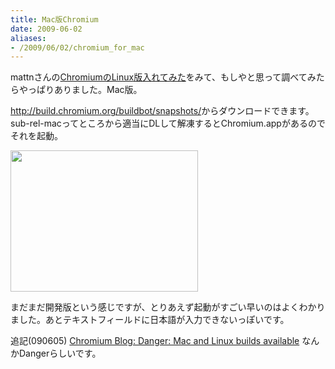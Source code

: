 ```yaml
---
title: Mac版Chromium
date: 2009-06-02
aliases:
- /2009/06/02/chromium_for_mac
---
```

mattnさんの<a href="http://mattn.kaoriya.net/software/linux/20090601225017.htm">ChromiumのLinux版入れてみた</a>をみて、もしやと思って調べてみたらやっぱりありました。Mac版。

<a href="http://build.chromium.org/buildbot/snapshots/">http://build.chromium.org/buildbot/snapshots/</a>からダウンロードできます。sub-rel-macってところから適当にDLして解凍するとChromium.appがあるのでそれを起動。

<a href="http://ukstudio.jp/wp-content/uploads/2009/06/mac-chromium.jpg"><img src="http://ukstudio.jp/wp-content/uploads/2009/06/mac-chromium.jpg" alt="" title="mac-chromium" width="300" height="226" class="alignnone size-medium wp-image-350" /></a>

まだまだ開発版という感じですが、とりあえず起動がすごい早いのはよくわかりました。あとテキストフィールドに日本語が入力できないっぽいです。

追記(090605)
<a href="http://blog.chromium.org/2009/06/danger-mac-and-linux-builds-available.html">Chromium Blog: Danger: Mac and Linux builds available</a>
なんかDangerらしいです。